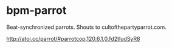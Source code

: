 # bpm-parrot

Beat-synchronized parrots. Shouts to cultofthepartyparrot.com.

http://atoi.cc/parrot/#parrotcop,120.6,1,0,fd2tIudSyR8
